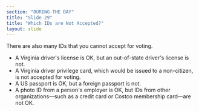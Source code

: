 ```yaml
---
section: "DURING THE DAY"
title: "Slide 29"
title: "Which IDs are Not Accepted?"
layout: slide
---
```


There are also many IDs that you cannot accept for voting.

- A Virginia driver's license is OK, but an out-of-state driver's license is not.
- A Virginia driver privilege card, which would be issued to a non-citizen, is not accepted for voting.
- A US passport is OK, but a foreign passport is not.
- A photo ID from a person's employer is OK, but IDs from other organizations—such as a credit card or Costco membership card—are not OK.